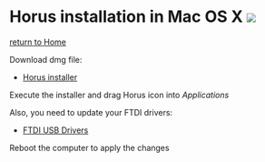 # Horus installation in Mac OS X ![][macosx-logo]

[return to Home](../../README.md)

Download dmg file:
* [Horus installer](http://storage.googleapis.com/bq-horus/releases/Horus_0.1.2.2.dmg)

Execute the installer and drag Horus icon into *Applications*

Also, you need to update your FTDI drivers:
* [FTDI USB Drivers](http://www.ftdichip.com/Drivers/VCP/MacOSX/FTDIUSBSerialDriver_v2_3.dmg)

Reboot the computer to apply the changes

[macosx-logo]: ../images/macosx.png